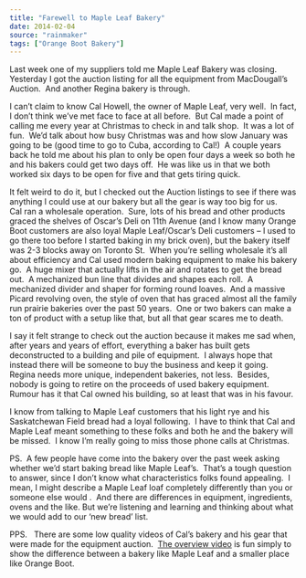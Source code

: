 ```yaml
---
title: "Farewell to Maple Leaf Bakery"
date: 2014-02-04
source: "rainmaker"
tags: ["Orange Boot Bakery"]
---
```


Last week one of my suppliers told me Maple Leaf Bakery was closing.  Yesterday I got the auction listing for all the equipment from MacDougall’s Auction.  And another Regina bakery is through.

I can’t claim to know Cal Howell, the owner of Maple Leaf, very well.  In fact, I don’t think we’ve met face to face at all before.  But Cal made a point of calling me every year at Christmas to check in and talk shop.  It was a lot of fun.  We’d talk about how busy Christmas was and how slow January was going to be (good time to go to Cuba, according to Cal!)  A couple years back he told me about his plan to only be open four days a week so both he and his bakers could get two days off.  He was like us in that we both worked six days to be open for five and that gets tiring quick.

It felt weird to do it, but I checked out the Auction listings to see if there was anything I could use at our bakery but all the gear is way too big for us.    Cal ran a wholesale operation.  Sure, lots of his bread and other products graced the shelves of Oscar’s Deli on 11th Avenue (and I know many Orange Boot customers are also loyal Maple Leaf/Oscar’s Deli customers – I used to go there too before I started baking in my brick oven), but the bakery itself was 2-3 blocks away on Toronto St.  When you’re selling wholesale it’s all about efficiency and Cal used modern baking equipment to make his bakery go.  A huge mixer that actually lifts in the air and rotates to get the bread out.  A mechanized bun line that divides and shapes each roll.  A mechanized divider and shaper for forming round loaves.  And a massive Picard revolving oven, the style of oven that has graced almost all the family run prairie bakeries over the past 50 years.  One or two bakers can make a ton of product with a setup like that, but all that gear scares me to death.

I say it felt strange to check out the auction because it makes me sad when, after years and years of effort, everything a baker has built gets deconstructed to a building and pile of equipment.  I always hope that instead there will be someone to buy the business and keep it going.  Regina needs more unique, independent bakeries, not less.  Besides, nobody is going to retire on the proceeds of used bakery equipment.   Rumour has it that Cal owned his building, so at least that was in his favour.

I know from talking to Maple Leaf customers that his light rye and his Saskatchewan Field bread had a loyal following.  I have to think that Cal and Maple Leaf meant something to these folks and both he and the bakery will be missed.  I know I’m really going to miss those phone calls at Christmas.

PS.  A few people have come into the bakery over the past week asking whether we’d start baking bread like Maple Leaf’s.  That’s a tough question to answer, since I don’t know what characteristics folks found appealing.  I mean, I might describe a Maple Leaf loaf completely differently than you or someone else would .  And there are differences in equipment, ingredients,  ovens and the like. But we’re listening and learning and thinking about what we would add to our ‘new bread’ list.

PPS.   There are some low quality videos of Cal’s bakery and his gear that were made for the equipment auction.  [The overview video](http://www.youtube.com/watch?v=c_fL3Ydr-sM) is fun simply to show the difference between a bakery like Maple Leaf and a smaller place like Orange Boot.
